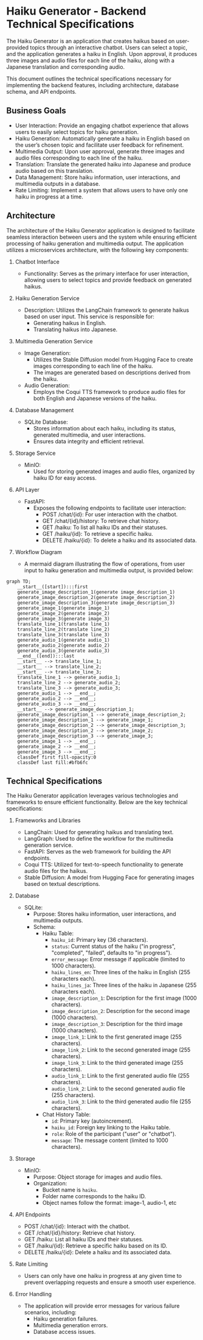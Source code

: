 # Haiku Generator - Backend Technical Specifications

The Haiku Generator is an application that creates haikus based on user-provided topics through an interactive chatbot. Users can select a topic, and the application generates a haiku in English. Upon approval, it produces three images and audio files for each line of the haiku, along with a Japanese translation and corresponding audio.

This document outlines the technical specifications necessary for implementing the backend features, including architecture, database schema, and API endpoints.

## Business Goals

- User Interaction: Provide an engaging chatbot experience that allows users to easily select topics for haiku generation.
- Haiku Generation: Automatically generate a haiku in English based on the user’s chosen topic and facilitate user feedback for refinement.
- Multimedia Output: Upon user approval, generate three images and audio files corresponding to each line of the haiku.
- Translation: Translate the generated haiku into Japanese and produce audio based on this translation.
- Data Management: Store haiku information, user interactions, and multimedia outputs in a database.
- Rate Limiting: Implement a system that allows users to have only one haiku in progress at a time.

## Architecture

The architecture of the Haiku Generator application is designed to facilitate seamless interaction between users and the system while ensuring efficient processing of haiku generation and multimedia output. The application utilizes a microservices architecture, with the following key components:

1. Chatbot Interface
	- Functionality: Serves as the primary interface for user interaction, allowing users to select topics and provide feedback on generated haikus.

2. Haiku Generation Service
	- Description: Utilizes the LangChain framework to generate haikus based on user input. This service is responsible for:
		- Generating haikus in English.
		- Translating haikus into Japanese.

3. Multimedia Generation Service
	- Image Generation:
		- Utilizes the Stable Diffusion model from Hugging Face to create images corresponding to each line of the haiku.
		- The images are generated based on descriptions derived from the haiku.
	- Audio Generation:
		- Employs the Coqui TTS framework to produce audio files for both English and Japanese versions of the haiku.

4. Database Management
	- SQLite Database:
		- Stores information about each haiku, including its status, generated multimedia, and user interactions.
		- Ensures data integrity and efficient retrieval.

5. Storage Service
	- MinIO:
		- Used for storing generated images and audio files, organized by haiku ID for easy access.

6. API Layer
	- FastAPI:
		- Exposes the following endpoints to facilitate user interaction:
			- POST /chat/{id}: For user interaction with the chatbot.
			- GET /chat/{id}/history: To retrieve chat history.
			- GET /haiku: To list all haiku IDs and their statuses.
			- GET /haiku/{id}: To retrieve a specific haiku.
			- DELETE /haiku/{id}: To delete a haiku and its associated data.

7. Workflow Diagram
	- A mermaid diagram illustrating the flow of operations, from user input to haiku generation and multimedia output, is provided below:

```mermaid
graph TD;
    __start__([start]):::first
    generate_image_description_1(generate image_description_1)
    generate_image_description_2(generate image_description_2)
    generate_image_description_3(generate image_description_3)
    generate_image_1(generate image_1)
    generate_image_2(generate image_2)
    generate_image_3(generate image_3)
    translate_line_1(translate line_1)
    translate_line_2(translate line_2)
    translate_line_3(translate line_3)
    generate_audio_1(generate audio_1)
    generate_audio_2(generate audio_2)
    generate_audio_3(generate audio_3)
    __end__([end]):::last
    __start__ --> translate_line_1;
    __start__ --> translate_line_2;
    __start__ --> translate_line_3;
    translate_line_1 --> generate_audio_1;
    translate_line_2 --> generate_audio_2;
    translate_line_3 --> generate_audio_3;
    generate_audio_1 --> __end__;
    generate_audio_2 --> __end__;
    generate_audio_3 --> __end__;
    __start__ --> generate_image_description_1;
    generate_image_description_1 --> generate_image_description_2;
    generate_image_description_1 --> generate_image_1;
    generate_image_description_2 --> generate_image_description_3;
    generate_image_description_2 --> generate_image_2;
    generate_image_description_3 --> generate_image_3;
    generate_image_1 --> __end__;
    generate_image_2 --> __end__;
    generate_image_3 --> __end__;
    classDef first fill-opacity:0
    classDef last fill:#bfb6fc
```

## Technical Specifications

The Haiku Generator application leverages various technologies and frameworks to ensure efficient functionality. Below are the key technical specifications:

1. Frameworks and Libraries
	- LangChain: Used for generating haikus and translating text.
	- LangGraph: Used to define the workflow for the multimedia generation service.
	- FastAPI: Serves as the web framework for building the API endpoints.
	- Coqui TTS: Utilized for text-to-speech functionality to generate audio files for the haikus.
	- Stable Diffusion: A model from Hugging Face for generating images based on textual descriptions.

2. Database
	- SQLite:
		- Purpose: Stores haiku information, user interactions, and multimedia outputs.
		- Schema:
			- Haiku Table:
				- `haiku_id`: Primary key (36 characters).
				- `status`: Current status of the haiku ("in progress", "completed", "failed", defaults to "in progress").
				- `error_message`: Error message if applicable (limited to 1000 characters).
				- `haiku_lines_en`: Three lines of the haiku in English (255 characters each).
				- `haiku_lines_ja`: Three lines of the haiku in Japanese (255 characters each).
				- `image_description_1`: Description for the first image (1000 characters).
				- `image_description_2`: Description for the second image (1000 characters).
				- `image_description_3`: Description for the third image (1000 characters).
				- `image_link_1`: Link to the first generated image (255 characters).
				- `image_link_2`: Link to the second generated image (255 characters).
				- `image_link_3`: Link to the third generated image (255 characters).
				- `audio_link_1`: Link to the first generated audio file (255 characters).
				- `audio_link_2`: Link to the second generated audio file (255 characters).
				- `audio_link_3`: Link to the third generated audio file (255 characters).
			- Chat History Table:
				- `id`: Primary key (autoincrement).
				- `haiku_id`: Foreign key linking to the Haiku table.
				- `role`: Role of the participant ("user" or "chatbot").
				- `message`: The message content (limited to 1000 characters).

3. Storage
	- MinIO:
		- Purpose: Object storage for images and audio files.
		- Organization:
			- Bucket name is `haiku`.
			- Folder name corresponds to the haiku ID.
			- Object names follow the format: image-1, audio-1, etc

4. API Endpoints
	- POST /chat/{id}: Interact with the chatbot.
	- GET /chat/{id}/history: Retrieve chat history.
	- GET /haiku: List all haiku IDs and their statuses.
	- GET /haiku/{id}: Retrieve a specific haiku based on its ID.
	- DELETE /haiku/{id}: Delete a haiku and its associated data.

5. Rate Limiting
	- Users can only have one haiku in progress at any given time to prevent overlapping requests and ensure a smooth user experience.

6. Error Handling
	- The application will provide error messages for various failure scenarios, including:
		- Haiku generation failures.
		- Multimedia generation errors.
		- Database access issues.

